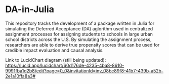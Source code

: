 # DA-in-Julia

This repository tracks the development of a package written in Julia for simulating the Deferred Acceptance (DA) aglorithm used in centralized assignment processes for assigning students to schools in large urban school districts across the U.S. By simulating the assignment process, researchers are able to derive true propensity scores that can be used for credible impact evaluation and causal analysis. 

Link to LucidChart diagram (still being updated): https://lucid.app/lucidchart/60d176de-4235-4ba8-8610-9991fba1d2b8/edit?page=0_0&invitationId=inv_08bc89f8-41b7-439b-a52b-2e1a10ffa8a3#
